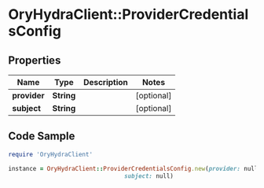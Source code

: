 # OryHydraClient::ProviderCredentialsConfig

## Properties

Name | Type | Description | Notes
------------ | ------------- | ------------- | -------------
**provider** | **String** |  | [optional] 
**subject** | **String** |  | [optional] 

## Code Sample

```ruby
require 'OryHydraClient'

instance = OryHydraClient::ProviderCredentialsConfig.new(provider: null,
                                 subject: null)
```


